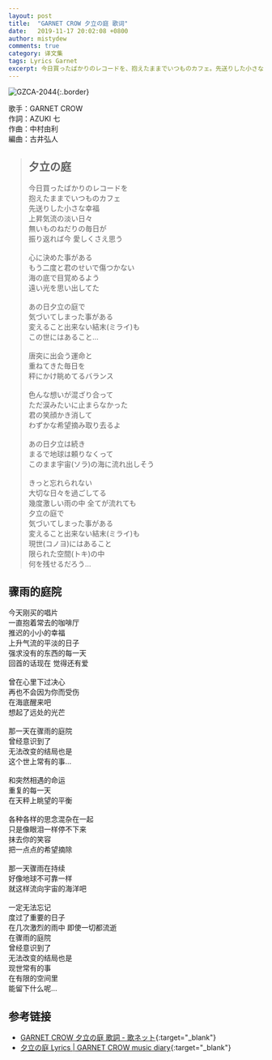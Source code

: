 ```yaml
---
layout: post
title:  "GARNET CROW 夕立の庭 歌词"
date:   2019-11-17 20:02:08 +0800
author: mistydew
comments: true
category: 译文集
tags: Lyrics Garnet
excerpt: 今日買ったばかりのレコードを、抱えたままでいつものカフェ。先送りした小さな幸福、上昇気流の淡い日々。無いものねだりの毎日が、振り返れば今 愛しくさえ思う。
---
```

![GZCA-2044](https://crowsub.github.io/images/discography/single/GZCA-2044.jpg){:.border}

歌手：GARNET CROW<br>
作詞：AZUKI 七<br>
作曲：中村由利<br>
編曲：古井弘人

<blockquote class="lyric-original">
  <h2>夕立の庭</h2>
  <p>
    今日買ったばかりのレコードを<br>
    抱えたままでいつものカフェ<br>
    先送りした小さな幸福<br>
    上昇気流の淡い日々<br>
    無いものねだりの毎日が<br>
    振り返れば今 愛しくさえ思う<br>
    <br>
    心に決めた事がある<br>
    もう二度と君のせいで傷つかない<br>
    海の底で目覚めるよう<br>
    遠い光を思い出してた<br>
    <br>
    あの日夕立の庭で<br>
    気づいてしまった事がある<br>
    変えること出来ない結末(ミライ)も<br>
    この世にはあること…<br>
    <br>
    唐突に出会う運命と<br>
    重ねてきた毎日を<br>
    秤にかけ眺めてるバランス<br>
    <br>
    色んな想いが混ざり合って<br>
    ただ涙みたいに止まらなかった<br>
    君の笑顔かき消して<br>
    わずかな希望摘み取り去るよ<br>
    <br>
    あの日夕立は続き<br>
    まるで地球は頼りなくって<br>
    このまま宇宙(ソラ)の海に流れ出しそう<br>
    <br>
    きっと忘れられない<br>
    大切な日々を過ごしてる<br>
    幾度激しい雨の中 全てが流れても<br>
    夕立の庭で<br>
    気づいてしまった事がある<br>
    変えること出来ない結末(ミライ)も<br>
    現世(コノヨ)にはあること<br>
    限られた空間(トキ)の中<br>
    何を残せるだろう…
  </p>
</blockquote>

<div class="lyric-translation">
  <h2>骤雨的庭院</h2>
  <p>
    今天刚买的唱片<br>
    一直抱着常去的咖啡厅<br>
    推迟的小小的幸福<br>
    上升气流的平淡的日子<br>
    强求没有的东西的每一天<br>
    回首的话现在 觉得还有爱<br>
    <br>
    曾在心里下过决心<br>
    再也不会因为你而受伤<br>
    在海底醒来吧<br>
    想起了远处的光芒<br>
    <br>
    那一天在骤雨的庭院<br>
    曾经意识到了<br>
    无法改变的结局也是<br>
    这个世上常有的事…<br>
    <br>
    和突然相遇的命运<br>
    重复的每一天<br>
    在天秤上眺望的平衡<br>
    <br>
    各种各样的思念混杂在一起<br>
    只是像眼泪一样停不下来<br>
    抹去你的笑容<br>
    把一点点的希望摘除<br>
    <br>
    那一天骤雨在持续<br>
    好像地球不可靠一样<br>
    就这样流向宇宙的海洋吧<br>
    <br>
    一定无法忘记<br>
    度过了重要的日子<br>
    在几次激烈的雨中 即使一切都流逝<br>
    在骤雨的庭院<br>
    曾经意识到了<br>
    无法改变的结局也是<br>
    现世常有的事<br>
    在有限的空间里<br>
    能留下什么呢…
  </p>
</div>

## 参考链接

* [GARNET CROW 夕立の庭 歌詞 - 歌ネット](https://www.uta-net.com/song/20149/){:target="_blank"}
* [夕立の庭 Lyrics \| GARNET CROW music diary](https://crowsub.github.io/lyrics/original/夕立の庭.html){:target="_blank"}

